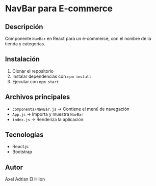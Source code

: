 # NavBar para E-commerce

## Descripción
Componente `NavBar` en React para un e-commerce, con el nombre de la tienda y categorías.

## Instalación
1. Clonar el repositorio
2. Instalar dependencias con `npm install`
3. Ejecutar con `npm start`

## Archivos principales
- `components/NavBar.js` → Contiene el menú de navegación
- `App.js` → Importa y muestra `NavBar`
- `index.js` → Renderiza la aplicación

## Tecnologías
- React.js
- Bootstrap 

## Autor
Axel Adrian El Hilon

